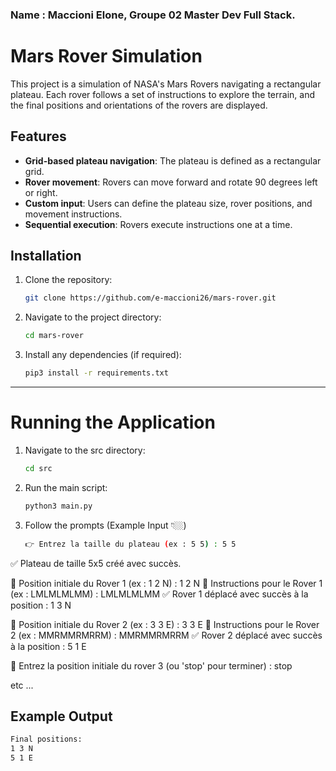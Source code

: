 ### Name : Maccioni Elone, Groupe 02 Master Dev Full Stack.

# Mars Rover Simulation

This project is a simulation of NASA's Mars Rovers navigating a rectangular plateau. Each rover follows a set of instructions to explore the terrain, and the final positions and orientations of the rovers are displayed.

## Features

- **Grid-based plateau navigation**: The plateau is defined as a rectangular grid.
- **Rover movement**: Rovers can move forward and rotate 90 degrees left or right.
- **Custom input**: Users can define the plateau size, rover positions, and movement instructions.
- **Sequential execution**: Rovers execute instructions one at a time.
  

## Installation

1. Clone the repository:
   ```bash
   git clone https://github.com/e-maccioni26/mars-rover.git

2. Navigate to the project directory:
   ```bash
   cd mars-rover

3. Install any dependencies (if required):
   ```bash
   pip3 install -r requirements.txt

------------------------------------------------------------

# Running the Application

1. Navigate to the src directory:
   ```bash
   cd src

2. Run the main script:
   ```bash
   python3 main.py

3. Follow the prompts (Example Input 👇🏼)
   ```bash
   👉 Entrez la taille du plateau (ex : 5 5) : 5 5
  ✅ Plateau de taille 5x5 créé avec succès.

  📍 Position initiale du Rover 1 (ex : 1 2 N) : 1 2 N
  📜 Instructions pour le Rover 1 (ex : LMLMLMLMM) : LMLMLMLMM
  ✅ Rover 1 déplacé avec succès à la position : 1 3 N

  📍 Position initiale du Rover 2 (ex : 3 3 E) : 3 3 E
  📜 Instructions pour le Rover 2 (ex : MMRMMRMRRM) : MMRMMRMRRM
  ✅ Rover 2 déplacé avec succès à la position : 5 1 E

  📍 Entrez la position initiale du rover 3 (ou 'stop' pour terminer) : stop

  etc ...

## Example Output
   ```bash
   Final positions:
   1 3 N
   5 1 E
